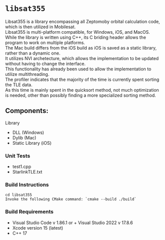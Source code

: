 # `libsat355`
Libsat355 is a library encompassing all Zeptomoby orbital calculation code, which is then utilized in Mobilesat. </br>
Libsat355 is multi-platform compatible, for Windows, iOS, and MacOS. While the library is written using C++, its C briding header allows the program to work on multiple platforms. </br>
The Mac build differs from the iOS build as iOS is saved as a static library, rather than a dynamic one. </br>
It utilizes NVI archetecture, which allows the implementation to be updated without having to change the interface. </br>
This functionality has already been used to allow the implementation to utilize multithreading. </br>
The profiler indicates that the majority of the time is currently spent sorting the TLE data. </br>
As this time is mainly spent in the quicksort method, not much optimization is needed, other than possibly finding a more specialized sorting method. </br>

## Components:
Library
+   DLL (Windows)
+   Dylib (Mac)
+   Static Library (iOS)

### Unit Tests
+ test1.cpp
+ StarlinkTLE.txt

### Build Instructions
```
cd libsat355
Invoke the following CMake command: `cmake --build ./build`
```

### Build Requirements
+ Visual Studio Code v 1.86.1 or + Visual Studio 2022 v 17.8.6
+ Xcode version 15 (latest)
+ C++ 17